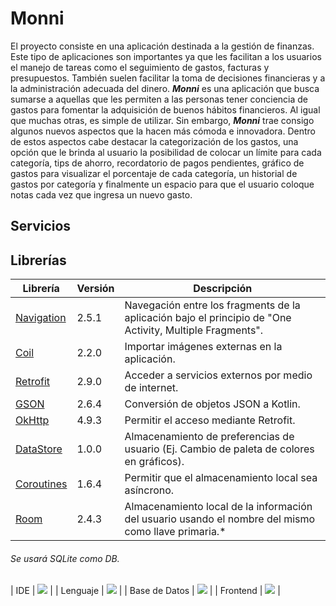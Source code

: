 # Monni
El proyecto consiste en una aplicación destinada a la gestión de finanzas. Este tipo de aplicaciones son importantes ya que les facilitan a los usuarios el manejo de tareas como el seguimiento de gastos, facturas y presupuestos. También suelen facilitar la toma de decisiones financieras y a la administración adecuada del dinero. ___Monni___ es una aplicación que busca sumarse a aquellas que les permiten a las personas tener conciencia de gastos para fomentar la adquisición de buenos hábitos financieros. Al igual que muchas otras, es simple de utilizar. Sin embargo, ___Monni___ trae consigo algunos nuevos aspectos que la hacen más cómoda e innovadora. Dentro de estos aspectos cabe destacar la categorización de los gastos, una opción que le brinda al usuario la posibilidad de colocar un límite para cada categoría, tips de ahorro, recordatorio de pagos pendientes, gráfico de gastos para visualizar el porcentaje de cada categoría, un historial de gastos por categoría y finalmente un espacio para que el usuario coloque notas cada vez que ingresa un nuevo gasto. 

## Servicios

## Librerías

| Librería     | Versión    | Descripción                                               |
|------------  | -------------  |  -------------                                        |
| [Navigation](https://developer.android.com/guide/navigation/navigation-getting-started) | 2.5.1 | Navegación entre los fragments de la aplicación bajo el principio de "One Activity, Multiple Fragments". |
| [Coil](https://coil-kt.github.io/coil/) | 2.2.0 | Importar imágenes externas en la aplicación. |
| [Retrofit](https://square.github.io/retrofit/) | 2.9.0 | Acceder a servicios externos por medio de internet. |
| [GSON](https://github.com/google/gson/blob/master/UserGuide.md) | 2.6.4 | Conversión de objetos JSON a Kotlin. |
| [OkHttp](https://futurestud.io/tutorials/retrofit-2-log-requests-and-responses) | 4.9.3 | Permitir el acceso mediante Retrofit. |
| [DataStore](https://developer.android.com/topic/libraries/architecture/datastore?hl=es-419) | 1.0.0 | Almacenamiento de preferencias de usuario (Ej. Cambio de paleta de colores en gráficos). |
| [Coroutines](https://developer.android.com/kotlin/coroutines?hl=es-419&gclid=CjwKCAjw7eSZBhB8EiwA60kCWwrUNhtfAPT9YFdGpHYCzslJjl9MMANZbVu2RFohfVNMfL4KrgC2XRoCMq4QAvD_BwE&gclsrc=aw.ds) | 1.6.4 | Permitir que el almacenamiento local sea asíncrono. |
| [Room](https://developer.android.com/training/data-storage/room) | 2.4.3 | Almacenamiento local de la información del usuario usando el nombre del mismo como llave primaria.* |

###### *Se usará SQLite como DB.*

| IDE | <img src="https://img.shields.io/badge/Android%20Studio-3DDC84.svg?style=for-the-badge&logo=Android-Studio&logoColor=white"/> |
| Lenguaje | <img src="https://img.shields.io/badge/Kotlin-7F52FF.svg?style=for-the-badge&logo=Kotlin&logoColor=white"/> |
| Base de Datos | <img src="https://img.shields.io/badge/SQLite-003B57.svg?style=for-the-badge&logo=SQLite&logoColor=white"/> |
| Frontend | <img src="https://img.shields.io/badge/Coil-000000.svg?style=for-the-badge&logo=Coil&logoColor=white"/> |
